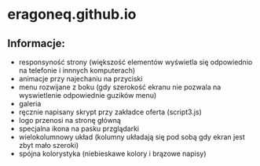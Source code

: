 # eragoneq.github.io

Informacje:
-----------
* responsyność strony (większość elementów wyświetla się odpowiednio na telefonie i innnych komputerach)
* animacje przy najechaniu na przyciski
* menu rozwijane z boku (gdy szerokość ekranu nie pozwala na wyswietlenie odpowiednie guzików menu)
* galeria
* ręcznie napisany skrypt przy zakładce oferta (script3.js)
* logo przenosi na stronę główną
* specjalna ikona na pasku przglądarki
* wielokolumnowy układ (kolumny układają się pod sobą gdy ekran jest zbyt mało szeroki)
* spójna kolorystyka (niebieskawe kolory i brązowe napisy)
